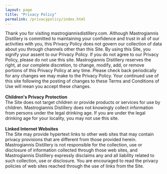 ```yaml
---
layout: page
title: "Privacy Policy"
permalink: /privacypolicy/index.html
---
```

Thank you for visiting mastrogiannisdistillery.com. Although Mastrogiannis Distillery is committed to maintaining your confidence and trust in all of our activities with you, this Privacy Policy does not govern our collection of data about you through channels other than this Site. By using this Site, you signify your assent to our Privacy Policy. If you do not agree to our Privacy Policy, please do not use this site. Mastrogiannis Distillery reserves the right, at our complete discretion, to change, modify, add, or remove portions of this Privacy Policy at any time. Please check back periodically for any changes we may make to the Privacy Policy. Your continued use of this site following the posting of changes to these Terms and Conditions of Use will mean you accept these changes. 
<br><br>
<b>Children's Privacy Protection</b><br>
The Site does not target children or provide products or services for use by children. Mastrogiannis Distillery does not knowingly collect information from persons under the legal drinking age. If you are under the legal drinking age for your locality, you may not use this site. 
<br><br>
<b>Linked Internet Websites</b><br>
The Site may provide hypertext links to other web sites that may contain privacy provisions that are different from those provided herein. Mastrogiannis Distillery is not responsible for the collection, use or disclosure of information collected through those web sites, and Mastrogiannis Distillery expressly disclaims any and all liability related to such collection, use or disclosure. You are encouraged to read the privacy policies of web sites reached through the use of links from the Site.
